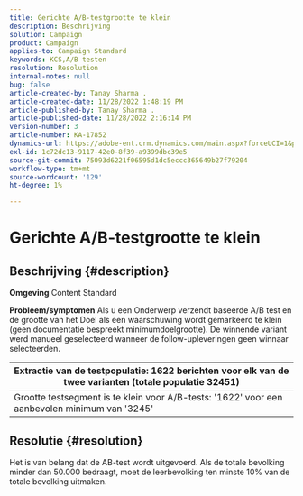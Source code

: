 ```yaml
---
title: Gerichte A/B-testgrootte te klein
description: Beschrijving
solution: Campaign
product: Campaign
applies-to: Campaign Standard
keywords: KCS,A/B testen
resolution: Resolution
internal-notes: null
bug: false
article-created-by: Tanay Sharma .
article-created-date: 11/28/2022 1:48:19 PM
article-published-by: Tanay Sharma .
article-published-date: 11/28/2022 2:16:14 PM
version-number: 3
article-number: KA-17852
dynamics-url: https://adobe-ent.crm.dynamics.com/main.aspx?forceUCI=1&pagetype=entityrecord&etn=knowledgearticle&id=aa5e4c4d-236f-ed11-9562-6045bd006239
exl-id: 1c72dc13-9117-42e0-8f39-a9399dbc39e5
source-git-commit: 75093d6221f06595d1dc5eccc365649b27f79204
workflow-type: tm+mt
source-wordcount: '129'
ht-degree: 1%

---
```


# Gerichte A/B-testgrootte te klein

## Beschrijving {#description}

<b>Omgeving</b>
Content Standard


<b>Probleem/symptomen</b>
Als u een Onderwerp verzendt baseerde A/B test en de grootte van het Doel als een waarschuwing wordt gemarkeerd te klein (geen documentatie bespreekt minimumdoelgrootte). De winnende variant werd manueel geselecteerd wanneer de follow-upleveringen geen winnaar selecteerden.




| Extractie van de testpopulatie: 1622 berichten voor elk van de twee varianten (totale populatie 32451) |
| --- |
| Grootte testsegment is te klein voor A/B-tests: &#39;1622&#39; voor een aanbevolen minimum van &#39;3245&#39; |



## Resolutie {#resolution}


Het is van belang dat de AB-test wordt uitgevoerd. Als de totale bevolking minder dan 50.000 bedraagt, moet de leerbevolking ten minste 10% van de totale bevolking uitmaken.
